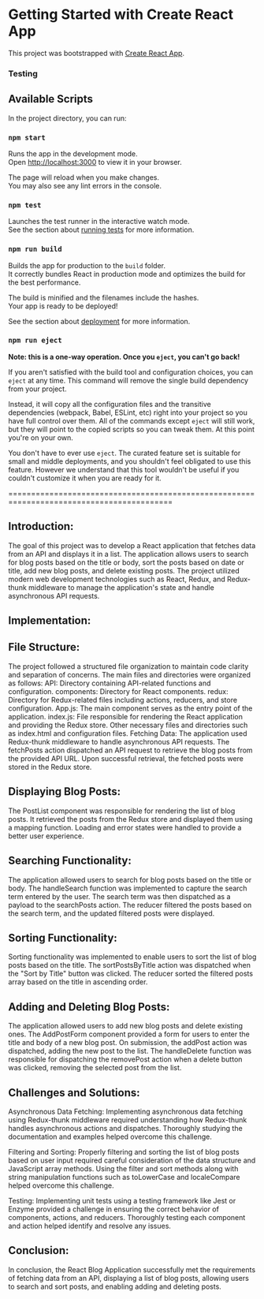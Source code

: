 # Getting Started with Create React App

This project was bootstrapped with [Create React App](https://github.com/facebook/create-react-app).

### Testing

## Available Scripts

In the project directory, you can run:

### `npm start`

Runs the app in the development mode.\
Open [http://localhost:3000](http://localhost:3000) to view it in your browser.

The page will reload when you make changes.\
You may also see any lint errors in the console.

### `npm test`

Launches the test runner in the interactive watch mode.\
See the section about [running tests](https://facebook.github.io/create-react-app/docs/running-tests) for more information.

### `npm run build`

Builds the app for production to the `build` folder.\
It correctly bundles React in production mode and optimizes the build for the best performance.

The build is minified and the filenames include the hashes.\
Your app is ready to be deployed!

See the section about [deployment](https://facebook.github.io/create-react-app/docs/deployment) for more information.

### `npm run eject`

**Note: this is a one-way operation. Once you `eject`, you can't go back!**

If you aren't satisfied with the build tool and configuration choices, you can `eject` at any time. This command will remove the single build dependency from your project.

Instead, it will copy all the configuration files and the transitive dependencies (webpack, Babel, ESLint, etc) right into your project so you have full control over them. All of the commands except `eject` will still work, but they will point to the copied scripts so you can tweak them. At this point you're on your own.

You don't have to ever use `eject`. The curated feature set is suitable for small and middle deployments, and you shouldn't feel obligated to use this feature. However we understand that this tool wouldn't be useful if you couldn't customize it when you are ready for it.

==========================================================================================

## Introduction:
The goal of this project was to develop a React application that fetches data from an API and displays it in a list. The application allows users to search for blog posts based on the title or body, sort the posts based on date or title, add new blog posts, and delete existing posts. The project utilized modern web development technologies such as React, Redux, and Redux-thunk middleware to manage the application's state and handle asynchronous API requests.

## Implementation:

## File Structure:
The project followed a structured file organization to maintain code clarity and separation of concerns. The main files and directories were organized as follows:
API: Directory containing API-related functions and configuration.
components: Directory for React components.
redux: Directory for Redux-related files including actions, reducers, and store configuration.
App.js: The main component serves as the entry point of the application.
index.js: File responsible for rendering the React application and providing the Redux store.
Other necessary files and directories such as index.html and configuration files.
Fetching Data:
The application used Redux-thunk middleware to handle asynchronous API requests. The fetchPosts action dispatched an API request to retrieve the blog posts from the provided API URL. Upon successful retrieval, the fetched posts were stored in the Redux store.

## Displaying Blog Posts:
The PostList component was responsible for rendering the list of blog posts. It retrieved the posts from the Redux store and displayed them using a mapping function. Loading and error states were handled to provide a better user experience.

## Searching Functionality:
The application allowed users to search for blog posts based on the title or body. The handleSearch function was implemented to capture the search term entered by the user. The search term was then dispatched as a payload to the searchPosts action. The reducer filtered the posts based on the search term, and the updated filtered posts were displayed.

## Sorting Functionality:
Sorting functionality was implemented to enable users to sort the list of blog posts based on the title. The sortPostsByTitle action was dispatched when the "Sort by Title" button was clicked. The reducer sorted the filtered posts array based on the title in ascending order.

## Adding and Deleting Blog Posts:
The application allowed users to add new blog posts and delete existing ones. The AddPostForm component provided a form for users to enter the title and body of a new blog post. On submission, the addPost action was dispatched, adding the new post to the list. The handleDelete function was responsible for dispatching the removePost action when a delete button was clicked, removing the selected post from the list.

## Challenges and Solutions:

Asynchronous Data Fetching: Implementing asynchronous data fetching using Redux-thunk middleware required understanding how Redux-thunk handles asynchronous actions and dispatches. Thoroughly studying the documentation and examples helped overcome this challenge.

Filtering and Sorting: Properly filtering and sorting the list of blog posts based on user input required careful consideration of the data structure and JavaScript array methods. Using the filter and sort methods along with string manipulation functions such as toLowerCase and localeCompare helped overcome this challenge.

Testing: Implementing unit tests using a testing framework like Jest or Enzyme provided a challenge in ensuring the correct behavior of components, actions, and reducers. Thoroughly testing each component and action helped identify and resolve any issues.

## Conclusion:
In conclusion, the React Blog Application successfully met the requirements of fetching data from an API, displaying a list of blog posts, allowing users to search and sort posts, and enabling adding and deleting posts.


